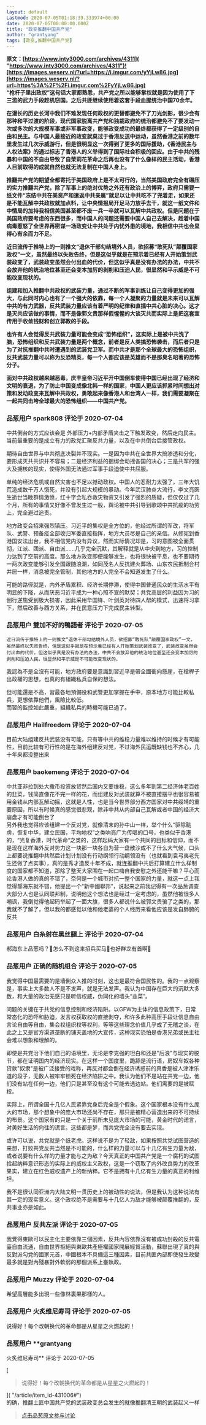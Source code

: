 ```yaml
---
layout: default
Lastmod: 2020-07-05T01:18:39.333974+00:00
date: 2020-07-05T00:00:00.000Z
title: "政变推翻中国共产党"
author: "grantyang"
tags: [政变,推翻中国共产党]
---
```


**原文：[https://www.inty3000.com/archives/4311]( "https://www.inty3000.com/archives/4311")![https://images.weserv.nl/?url=https://i.imgur.com/yYjLw86.jpg](https://images.weserv.nl/?url=https%3A%2F%2Fi.imgur.com%2FyYjLw86.jpg)**  
**“枪杆子里出政权”这句话大家都熟悉，共产党之所以能够掌权就是因为使用了下三滥的武力手段趁机窃国。之后共匪继续使用着这套手段血腥统治中国70余年。**  
  
**在漫长的历史长河中我们不难发现任何政权的更替都避免不了刀光剑影，很少会有那种和平过渡的阶段，现代国家脱离共产党和独裁政府的统治都避免不了要发动一次或多次的大规模军事或非军事政变，能够政变成功的最终都获得了一定级别的自由和民主。与中国人最接近的政变就莫过于香港反送中运动，虽然香港之前的数年里发生过几次示威游行，但是很明显这一次得到了更多的国际援助，《香港民主与人权法案》的通过标志了香港人的义举得到了国际社会积极的回应。由于中共的残暴和中国的不自由导致了自茉莉花革命之后再也没有了什么像样的民主活动，香港人目前取得的成就自然也就无法复制在中国人身上。**  
  
**推翻共产党的期望全都寄托于美国政府上是不太可行的，当然美国政府完全有碾压的实力推翻共产党，除了军事上的绝对优势之外还有政治上的博弈，政府只需要一纸文件“冻结中共在美资产和遣返中共亲属”就足以让中共吃不了兜着走，如果还是不能瓦解中共政权就加点料，让中央情报局开足马力放手去干，就这一纸文件和中情局的加持我相信美国甚至都不废一兵一卒就可以瓦解中共政权。但是问题在于美国政府要考虑的东西很多，而中国人的问题还需要中国人自己去解决，趁着中国病毒惹怒了全世界再密谋一场政变让中共处于内忧外患的境地，我相信中共也会显得心有余而力不足。**  
  
**近日流传于推特上的一则推文“退休干部勾结境外人员，欲招募“敢死队”颠覆国家政权”一文，虽然最终以失败告终，但是这似乎就是在预示着已经有人开始策划武装政变了，武装政变虽然会付出血的代价，但这似乎真是没有办法的办法，中共不会放弃他的统治地位甚至还会变本加厉的剥削和压迫人民，很显然和平示威是不可能改变现状的。**  
  
**组建和加入推翻中共政权的武装力量，通过不断的军事训练让自己变得更加的强大，与此同时内心也有了一个强大的依靠，每一个人凝聚的力量就是未来可以瓦解中共的有力武器，反共武装力量应该有着严明的纪律和直插中共心脏的决心。这才是灭共应该做的事情，而不是像郭文贵那样假惺惺的大谈灭共而实际上是把这套宣传用于收敛钱财和创立郭教的手段。**  
  
**也许有人会觉得反共武装力量可能会变成“恐怖组织”，这实际上是被中共洗了脑，恐怖组织和反共武装力量是两个概念，前者是反人类搞恐怖袭击，而后者只是为了对抗推翻中共时遭遇到的武装党卫军。而中共才是那个全球最大的恐怖组织，反共武装力量可以称为反恐精英，每一个人都应该是英雄而不是那臭名昭著的恐怖分子。**  
  
**面对中共政权越来越恶毒，庆丰皇帝习近平开中国倒车使得中国已经出现了经济和文明的衰退，为了防止中国变成像北韩一样的国家，中国人更应该抓紧时间想出对策和发动政变来瓦解中共政权，勇敢起来像香港人和台湾人一样，我们需要凝聚在一起共同击垮全球最大的恐怖组织——中国共产党。**

            
### 品葱用户 **spark808** 评论于 2020-07-04
        
中共倒台的方式应该会是 外部压力+内部矛盾夹击之下触发政变，然后走向民主。当前最重要的是成立有力的政党汇聚反共力量，以及在中共倒台后接管政权。  
  
期待自由世界与中共彻底决裂并不现实。一是因为中共在全世界大搞渗透和分化，要形成灭共共识并不容易；二是经济利益的捆绑会动摇各国的决心；三是共军的强大及拥核的现实，使得外国无法通过军事手段迫使中共屈服。  
  
单纯的经济危机或自然灾害也不足以撼动政权。中国人的忍耐力太强了，三年大饥荒造成数千万人饿死，并没有引起大规模的暴动。今年武汉肺炎大流行，李文亮医生逝世当晚群情激愤，红十字会私吞救灾物资又引发了强烈的质疑，但仅仅过了几个月，所有的事情又好像不曾发生过一般，舆论被中共引导到歌颂中共抗疫的功劳上，完全避过追责。  
  
地方政变会招来强烈镇压。习近平的集权是全方位的，他经过所谓的军改，将军队、武警、预备疫全部收归军委直接指挥，地方大员尽是自己的亲信。从修宪到香港国安法出台，我不相信党内没有异议，然而实际情况却是，习的意图被全面贯彻，江派、团派、自由派......几乎完全沉默，其解释就是从中央到地方，习的控制力达到了空前的高度。那么地方政变即便能够发生，也将很快被平息，也不要期待一两次政变能够引发全国跟随浪潮，如同茂名人反抗建火葬场、山东农民抵制合村并居一样，消息被完全管制，其他地方的人完全不会知道发生了什么。  
  
可能的路径就是，内外矛盾累积、经济长期停滞，使得中国普通民众的生活水平有明显的下降，从而厌恶习近平成为一种心照不宣的默契；共党高层的利益因为习的倒行逆施受到极大损害，因此采用华国锋、叶剑英对待四人帮的模式，迅速将习拿下，然后改善与西方关系，并在民意压力下完成民主转型。
        


            
### 品葱用户 **雙加不好的鴨語者** 评论于 2020-07-05
        
```
近日流传于推特上的一则推文“退休干部勾结境外人员，欲招募“敢死队”颠覆国家政权”一文，虽然最终以失败告终，但是这似乎就是在预示着已经有人开始策划武装政变了，武装政变虽然会付出血的代价，但这似乎真是没有办法的办法，中共不会放弃他的统治地位甚至还会变本加厉的剥削和压迫人民，很显然和平示威是不可能改变现状的。
```

  
我認為不是全沒有可能，地方政府要是意識到習近平是帶全國衝向懸崖，在槍桿子出政權的思想，也真的有組織私兵自保的想法。  
  
但可能還是不高，習最各地預備役和武警更加掌握在手中，原本地方可能比較私兵，更想依靠他們，風險比較低。  
而習的監控如此嚴重，組織私兵的時機可能已過了。
        


            
### 品葱用户 **Hailfreedom** 评论于 2020-07-04
        
目前大陆组建反共武装没有可能，只有等中共的维稳力量难以维持的时候才有可能性，目前比较有可行性的是在海外组建反对党，不过海外民运既缺钱也不齐心，几十年来都没整出来
        


            
### 品葱用户 **baokemeng** 评论于 2020-07-04
        
中共亚非拉到处大撒币投资放贷然后国内又要维稳，这么多年割第二经济体老百姓的韭菜，钱简直像花不完一样的花，而组建反对武装就算不被直接摆平也很容易被用金钱从内部瓦解动摇，这就是人性，也是当今世界部分西方国家对中共绥靖的重要原因，所以有时候真的感觉很悲观，除非中共从内部自己瓦解或者中国的经济大崩盘才有可能倒台了  
另外我也觉得应该组建一个反对党，就像清末的孙中山一样，举个什么“驱除鞑虏，恢复中华，建立民国，平均地权”之类响亮广为传唱的口号，也类似于香港的，“光复香港，时代革命“之类的，这样起码大家有一个共同的目标和信仰，而不是现在这样海外反对势力这一块那一块各自为营一盘散沙成不了什么大气候，口头上都要说推翻中共然后计划计划没有行动纲领行动纲领没有（也就看到袁弓夷老先生还做了点实事），真的是秀才造反十年不成，就连推翻中共后打算建立什么样制度的国家都不知道，那除了整天大家围在一起口嗨自我安慰之外还能干嘛？平心而论香港人做的真的不错了，奈何是一个城市对抗一整个国家的力量，就这一点上我觉得郝海东就不错，他提出一个“新中國聯邦”，说起来之前我记得有一次品葱调查大部分人也是认同联邦制，说明他这个想法也是经过一定考虑的，虽然他被很多人嘲讽，我倒觉得他起码举起了一面大旗，很多人都说什么被郭文贵骗了之类的，那我就不了解了，但以我的都感觉以他和他老婆的个人经历来看他应该是发自肺腑的反共
        


            
### 品葱用户 **白糸射在黑丝腿上** 评论于 2020-07-04
        
郝海东上品葱吗？🤔怎么不到这来招兵买马🤔也好群龙有首啊🤗
        


            
### 品葱用户 **正确的随机组合** 评论于 2020-07-05
        
我觉得中国最需要的是墙倒众人推的时刻，这也是最符合国民性的。我的一点观察是，事实上大多数人不是不发声，就是无法发声。我认为中国存在巨大的沉默大多数，和大量的政治无感只是听信权威，伪同化的墙头“韭菜”。  
  
问题的关键在于共党的信息控制和经济陷阱。以GFW为主体的信息政策下，日常常态化的恐吓和胁迫，发言权获取权的直接剥夺，和许多此种高压手段让信息自由言论自由等自由，集会权组织权等权利，等等这些理念价值几乎成了无稽之谈，在此之上又是官方渠道垄断的铺天盖地的大宣传，这种现实恐怕是香港兄弟或民主社会难以想象和理解的。  
  
即使是共党治下他们自己的语境里，无论是李克强的坦白和还是"后浪"与现实的脱节，都在证明国内的经济现实。在这样一个国度里，跪舔是流行语，房奴车奴各种贷款"奴隶"是被广泛接受的戏称，再反对都会倒在经济诱惑前的真香是被人津津乐道的段子，无数人被牢牢锁死在经济陷阱之中。我认为他们不是站在共党一边，他们没有站在任何一边，他们只是甚至没有这个可能去选边站。他们需要的是被赋权。  
  
实际上，所谓全国十几亿人民紧靠党身后完全是个假象。这个国家根本没有什么庞大的市场，那个想象中的庞大市场还尚不存在，那只是被精心营造出来的不可持续的布景。这个国家有的只是一个关于前所未见庞大市场的可能，黄金时代的诺言，对美好生活的向往的谎言。这些都是梦，而共党完全没有要去实现。  
  
或许可以说，共党就是个纸老虎。这样说不是为了轻敌，如果按照共党试图营造的来想，打败共党反共当然是不可能的，什么样的力量可以与十几亿有生力量为敌，或者说要有什么样的力量才能与之为敌？今天真正的中国共产党是一个腐朽的试图拾起纳粹意识形态的实际上的威权主义政权，这是一个窃取了内外改良势力的改革果实，建立在红色威权遗产上的新纳粹。它不是拥有十几亿有生力量的真正的利维坦。  
  
我不是很认同亚洲内大陆文明一贯历史上的被动性的说法，但是我认为这种说法有其一定的现实意义。这个政权绝不是需要与十几亿人为敌才能够被颠覆推翻的，反共事业亦是如此。
        


            
### 品葱用户 **反共左派** 评论于 2020-07-05
        
我覺得東歐可以民主化主要依靠三個因素，反共內容依靠沒有被成功封殺的反共電臺自由流通，自由世界拒絕與東歐共產極權國家開展經貿活動，蘇聯出現了真的與反對派勾兌的國家元首，中國根本不具備這三種因素，目前共匪內部即使發生政變最多就是對內殘暴對外軟弱的那個派系上臺執政。
        


            
### 品葱用户 **Muzzy** 评论于 2020-07-04
        
希望高層能多出現一些像林裏果那樣的人。
        


            
### 品葱用户 **火炙维尼寿司** 评论于 2020-07-05
        
说得好！每个改朝换代的革命都是从星星之火燃起的！
        


            
### 品葱用户 **grantyang 
火炙维尼寿司** 评论于 2020-07-05
        
[

> 说得好！每个改朝换代的革命都是从星星之火燃起的！

]( "/article/item_id-431006#")  
的确，推翻土匪中国共产党的武装政变总会发生的就像推翻清王朝的武装起义一样
        






> [点击品葱原文参与讨论](https://pincong.rocks/article/21205)

